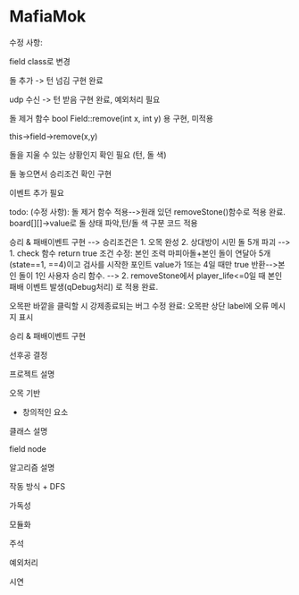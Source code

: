# MafiaMok

수정 사항:

field class로 변경

돌 추가 -> 턴 넘김 구현 완료

udp 수신 -> 턴 받음 구현 완료, 예외처리 필요

돌 제거 함수
bool Field::remove(int x, int y) 용
구현, 미적용

this->field->remove(x,y)

돌을 지울 수 있는 상황인지 확인 필요
(턴, 돌 색)

돌 놓으면서 승리조건 확인 구현

이벤트 추가 필요



todo:
(수정 사항):
돌 제거 함수 적용-->원래 있던 removeStone()함수로 적용 완료. board[][]->value로 돌 상태 파악,턴/돌 색 구분 코드 적용

승리 & 패배이벤트 구현 --> 승리조건은 1. 오목 완성 2. 상대방이 시민 돌 5개 파괴 
            --> 1. check 함수 return true 조건 수정: 
                본인 조력 마피아돌+본인 돌이 연달아 5개(state==1, ==4)이고 검사를 시작한 포인트 value가 1또는 4일 때만 true 반환-->본인 돌이 1인 사용자 승리 함수.
            --> 2. removeStone에서 player_life<=0일 때 본인 패배 이벤트 발생(qDebug처리) 로 적용 완료. 

오목판 바깥을 클릭할 시 강제종료되는 버그 수정 완료: 오목판 상단 label에 오류 메시지 표시




승리 & 패배이벤트 구현

선후공 결정







프로젝트 설명

오목 기반

+ 창의적인 요소


클래스 설명

field
node


알고리즘 설명

작동 방식 + DFS


가독성

모듈화

주석


예외처리

시연